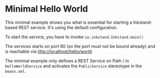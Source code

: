 # Minimal Hello World
This minimal example shows you what is essential for starting a Inkstand-based REST service. It's using the default
configuration.

To start the service, you have to invoke `io.inkstand.Inkstand.main()`

The services starts on port 80 (so the port must not be bound already) and is reachable via [http://localhost/hello/world](http://localhost/hello/world)

The minimal example only defines a REST Service on Path / in `HelloWorldService` and activates the `PublicService`
stereotype in the `beans.xml`.
